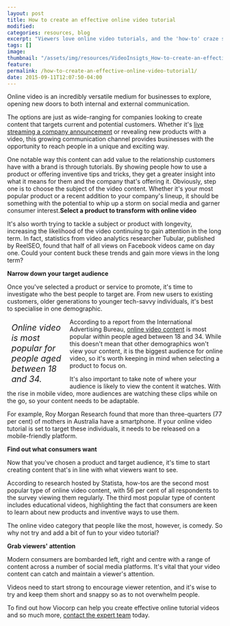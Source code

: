 ```yaml
---
layout: post
title: How to create an effective online video tutorial
modified:
categories: resources, blog
excerpt: "Viewers love online video tutorials, and the 'how-to' craze shows no sign of slowing down. Here's how to make your version stand out from the crowd."
tags: []
image:
thumbnail: "/assets/img/resources/VideoInsigts_How-to-create-an-effective-online-video-tutorial-.jpg"
feature:
permalink: /how-to-create-an-effective-online-video-tutorial1/
date: 2015-09-11T12:07:50-04:00
---
```


<input id="br-article-id" name="br-article-id" type="hidden" value="6021012" />

Online video is an incredibly versatile medium for businesses to explore, opening new doors to both internal and external communication.

The options are just as wide-ranging for companies looking to create content that targets current and potential customers. Whether it's <a href="http://viocorp.com/events/">live streaming a company announcement</a> or revealing new products with a video, this growing communication channel provides businesses with the opportunity to reach people in a unique and exciting way.

One notable way this content can add value to the relationship customers have with a brand is through tutorials. By showing people how to use a product or offering inventive tips and tricks, they get a greater insight into what it means for them and the company that's offering it.
Obviously, step one is to choose the subject of the video content. Whether it's your most popular product or a recent addition to your company's lineup, it should be something with the potential to whip up a storm on social media and garner consumer interest.<strong>Select a product to transform with online video</strong>

It's also worth trying to tackle a subject or product with longevity, increasing the likelihood of the video continuing to gain attention in the long term. In fact, statistics from video analytics researcher Tubular, published by ReelSEO, found that half of all views on Facebook videos came on day one. Could your content buck these trends and gain more views in the long term?

<strong>Narrow down your target audience</strong>

Once you've selected a product or service to promote, it's time to investigate who the best people to target are. From new users to existing customers, older generations to younger tech-savvy individuals, it's best to specialise in one demographic.
<div class="pullQuoteWrapper" style="width: 25%; float: left; margin: 10px;">
<p class="pullQuote" style="font-size: 1.4em!important; margin: 0!important; width: 100%!important; font-style: italic!important;"><i>Online video is most popular for people aged between 18 and 34. </i></p>

</div>
According to a report from the International Advertising Bureau, <a href="http://viocorp.com/internal-communications/">online video content</a> is most popular within people aged between 18 and 34. While this doesn't mean that other demographics won't view your content, it is the biggest audience for online video, so it's worth keeping in mind when selecting a product to focus on.

It's also important to take note of where your audience is likely to view the content it watches. With the rise in mobile video, more audiences are watching these clips while on the go, so your content needs to be adaptable.

For example, Roy Morgan Research found that more than three-quarters (77 per cent) of mothers in Australia have a smartphone. If your online video tutorial is set to target these individuals, it needs to be released on a mobile-friendly platform.

<b>Find out what consumers want</b>

Now that you've chosen a product and target audience, it's time to start creating content that's in line with what viewers want to see.

According to research hosted by Statista, how-tos are the second most popular type of online video content, with 56 per cent of all respondents to the survey viewing them regularly. The third most popular type of content includes educational videos, highlighting the fact that consumers are keen to learn about new products and inventive ways to use them.

The online video category that people like the most, however, is comedy. So why not try and add a bit of fun to your video tutorial?

<strong>Grab viewers' attention</strong>

Modern consumers are bombarded left, right and centre with a range of content across a number of social media platforms. It's vital that your video content can catch and maintain a viewer's attention.

Videos need to start strong to encourage viewer retention, and it's wise to try and keep them short and snappy so as to not overwhelm people.

To find out how Viocorp can help you create effective online tutorial videos and so much more, <a href="http://viocorp.com/general-enquiry/">contact the expert team</a> today.